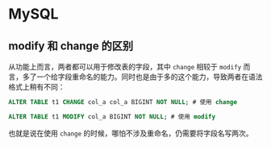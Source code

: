 # MySQL

## modify 和 change 的区别

从功能上而言，两者都可以用于修改表的字段，其中 `change` 相较于 `modify` 而言，多了一个给字段重命名的能力。同时也是由于多的这个能力，导致两者在语法格式上稍有不同：

``` sql
ALTER TABLE t1 CHANGE col_a col_a BIGINT NOT NULL; # 使用 change

ALTER TABLE t1 MODIFY col_a BIGINT NOT NULL; # 使用 modify
```

也就是说在使用 `change` 的时候，哪怕不涉及重命名，仍需要将字段名写两次。
